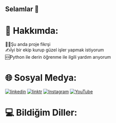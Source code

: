 ## Selamlar 👋

# 💫 Hakkımda:
👨‍💻Şu anda proje fikrşi<br>✍İyi bir ekip kurup güzel işler yapmak istiyorum<br>🆘Python ile derin öğrenme ile ilgili yardım arıyorum


# 🌐 Sosyal Medya:
[![linkedin](https://img.shields.io/badge/Linkedin-000000?style=for-the-badge&logo=Linkedin&logoColor=white)](https://www.linkedin.com/in/enes-aksoy-83750226a/) 
[![linktr](https://img.shields.io/badge/Linktr-000000?style=for-the-badge&logo=Linktr&logoColor=white)](https://linktr.ee/yoskass) [![Instagram](https://img.shields.io/badge/Instagram-%23E4405F.svg?logo=Instagram&logoColor=white)](https://instagram.com/1yazilim.exe1) [![YouTube](https://img.shields.io/badge/YouTube-%23FF0000.svg?logo=YouTube&logoColor=white)](https://youtube.com/@yoskatechnology)

# 💻 Bildiğim Diller:

